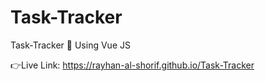 # Task-Tracker
Task-Tracker 🔄 Using Vue JS

👉Live Link: https://rayhan-al-shorif.github.io/Task-Tracker
